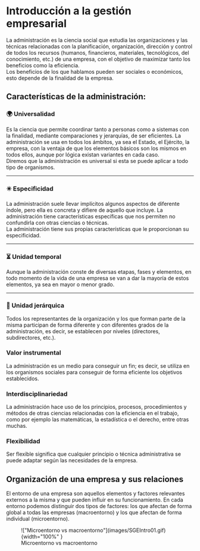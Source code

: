 # Introducción a la gestión empresarial

La administración es la ciencia social que estudia las organizaciones y las técnicas relacionadas con la planificación, organización, dirección y control de todos los recursos (humanos, financieros, materiales, tecnológicos, del conocimiento, etc.) de una empresa, con el objetivo de maximizar tanto los beneficios como la eficiencia.  
Los beneficios de los que hablamos pueden ser sociales o económicos, esto depende de la finalidad de la empresa.

## Características de la administración:

### 🌍 Universalidad

Es la ciencia que permite coordinar tanto a personas como a sistemas con la finalidad, mediante comparaciones y jerarquías, de ser eficientes. La administración se usa en todos los ámbitos, ya sea el Estado, el Ejército, la empresa, con la ventaja de que los elementos básicos son los mismos en todos ellos, aunque por lógica existan variantes en cada caso.  
Diremos que la administración es universal si esta se puede aplicar a todo tipo de organismos.

---

### ✴️ Especificidad

La administración suele llevar implícitos algunos aspectos de diferente índole, pero ella es concreta y difiere de aquello que incluye. La administración tiene características específicas que nos permiten no confundirla con otras ciencias o técnicas.  
La administración tiene sus propias características que le proporcionan su especificidad.

---

### ⏳ Unidad temporal

Aunque la administración conste de diversas etapas, fases y elementos, en todo momento de la vida de una empresa se van a dar la mayoría de estos elementos, ya sea en mayor o menor grado.

---

### 🏢 Unidad jerárquica

Todos los representantes de la organización y los que forman parte de la misma participan de forma diferente y con diferentes grados de la administración, es decir, se establecen por niveles (directores, subdirectores, etc.).

### Valor instrumental
La administración es un medio para conseguir un fin; es decir, se utiliza en los organismos sociales para conseguir de forma eficiente los objetivos establecidos.

### Interdisciplinariedad
La administración hace uso de los principios, procesos, procedimientos y métodos de otras ciencias relacionadas con la eficiencia en el trabajo, como por ejemplo las matemáticas, la estadística o el derecho, entre otras muchas.

### Flexibilidad
Ser flexible significa que cualquier principio o técnica administrativa se puede adaptar según las necesidades de la empresa.

## Organización de una empresa y sus relaciones
El entorno de una empresa son aquellos elementos y factores relevantes externos a la misma y que pueden influir en su funcionamiento. En cada entorno podemos distinguir dos tipos de factores: los que afectan de forma global a todas las empresas (macroentorno) y los que afectan de forma individual (microentorno).

<figure markdown="span">
    !["Microentorno vs macroentorno"](images/SGEIntro01.gif){width="100%" }
    <figcaption>Microentorno vs macroentorno</figcaption>
</figure>

